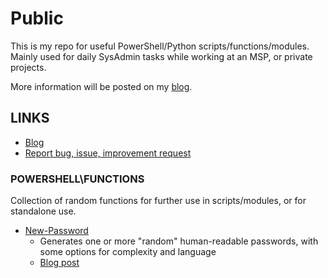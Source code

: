 # Public 

This is my repo for useful PowerShell/Python scripts/functions/modules. 
Mainly used for daily SysAdmin tasks while working at an MSP, or private projects.

More information will be posted on my [blog](https://tech-tom.com).

## LINKS

- [Blog](https://tech-tom.com)
- [Report bug, issue, improvement request](https://github.com/tomskovich/Public/tree/main/PowerShell/issues/new/choose)


### POWERSHELL\FUNCTIONS

Collection of random functions for further use in scripts/modules, or for standalone use.

- [New-Password](https://github.com/tomskovich/Public/tree/main/PowerShell/blob/main/Functions/New-Password.ps1) 
    - Generates one or more "random" human-readable passwords, with some options for complexity and language
    - [Blog post](https://tech-tom.com/posts/powershell-password-generator/)


